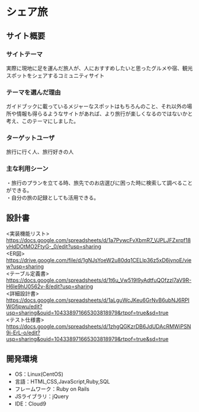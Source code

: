 # シェア旅

## サイト概要
### サイトテーマ
実際に現地に足を運んだ旅人が、人におすすめしたいと思ったグルメや宿、観光スポットをシェアするコミュニティサイト

### テーマを選んだ理由
ガイドブックに載っているメジャーなスポットはもちろんのこと、それ以外の場所や情報も得らるようなサイトがあれば、より旅行が楽しくなるのではないかと考え、このテーマにしました。

### ターゲットユーザ
旅行に行く人、旅行好きの人

### 主な利用シーン
・旅行のプランを立てる時、旅先でのお店選びに困った時に検索して調べることができる。  
・自分の旅の記録としても活用できる。

## 設計書
<実装機能リスト>  
https://docs.google.com/spreadsheets/d/1a7PywcFvXbmR7_VJPLJFZxrpf18vHdDOtMO2FtyG-_0/edit?usp=sharing  
<ER図>  
https://drive.google.com/file/d/1gNJsYoeW2u80dq1CELlp36z5xD6jynoE/view?usp=sharing  
<テーブル定義書>  
https://docs.google.com/spreadsheets/d/1t6u_Vw519l9yAdtfuQOfzzl7aV9R-H6le9hU0562v-8/edit?usp=sharing  
<詳細設計書>  
https://docs.google.com/spreadsheets/d/1aLguWcJKeu6GrNvB6ubNJ6RPIWGfjpwu/edit?usp=sharing&ouid=104338971665303818979&rtpof=true&sd=true  
<テスト仕様書>  
https://docs.google.com/spreadsheets/d/1zhgQGKzrDB6JdUDAcRMWiPSN9i-ErL-o/edit?usp=sharing&ouid=104338971665303818979&rtpof=true&sd=true
    
## 開発環境
- OS：Linux(CentOS)
- 言語：HTML,CSS,JavaScript,Ruby,SQL
- フレームワーク：Ruby on Rails
- JSライブラリ：jQuery
- IDE：Cloud9

